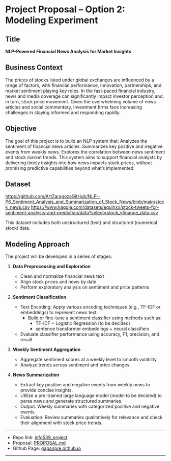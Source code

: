 # Project Proposal – Option 2: Modeling Experiment

## Title  
**NLP-Powered Financial News Analysis for Market Insights**

## Business Context  
The prices of stocks listed under global exchanges are influenced by a range of factors, with financial performance, innovation, partnerships, and market sentiment playing key roles. In the fast-paced financial industry, news and media coverage can significantly impact investor perception and, in turn, stock price movement. Given the overwhelming volume of news articles and social commentary, investment firms face increasing challenges in staying informed and responding rapidly.

## Objective  

The goal of this project is to build an NLP system that:
  Analyzes the sentiment of financial news articles.
  Summarizes key positive and negative events from weekly news.
  Explores the correlation between news sentiment and stock market trends.
  This system aims to support financial analysts by delivering timely insights into how news impacts stock prices, without promising predictive capabilities beyond what’s implemented.

## Dataset  
https://github.com/ArtZaragozaGitHub/NLP--P6_Sentiment_Analysis_and_Summarization_of_Stock_News/blob/main/stock_news.csv
https://www.kaggle.com/datasets/equinxx/stock-tweets-for-sentiment-analysis-and-prediction/data?select=stock_yfinance_data.csv

This dataset includes both unstructured (text) and structured (numerical stock) data.

## Modeling Approach  
The project will be developed in a series of stages:

1. **Data Preprocessing and Exploration**  
   - Clean and normalize financial news text  
   - Align stock prices and news by date  
   - Perform exploratory analysis on sentiment and price patterns

2. **Sentiment Classification**  
    - Text Encoding: Apply various encoding techniques (e.g., TF-IDF or embeddings) to represent news text.
      - Build or fine-tune a sentiment classifier using methods such as:
          - TF-IDF + Logistic Regression (to be decided)
          - sentence transformer embeddings + neural classifiers
    - Evaluate classifier performance using accuracy, F1, precision, and recall

3. **Weekly Sentiment Aggregation**  
     - Aggregate sentiment scores at a weekly level to smooth volatility  
     - Analyze trends across sentiment and price changes
     
4. **News Summarization** 
    - Extract key positive and negative events from weekly news to provide concise insights.
    - Utilize a pre-trained large language model (model to be decided) to parse news and generate structured summaries.
    - Output: Weekly summaries with categorized positive and negative events.
    - Evaluation: Review summaries qualitatively for relevance and check their alignment with stock price trends.

---

- Repo link: [info539_project](https://github.com/gaganpre/info539_project)
- Proposal: [PROPOSAL.md](https://github.com/gaganpre/info539_project/blob/main/PROPOSAL.md)
- Github Page: [gaganpre.github.io](https://gaganpre.github.io/)

---
